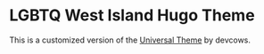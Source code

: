 # LGBTQ West Island Hugo Theme

This is a customized version of the [Universal Theme](https://github.com/devcows/hugo-universal-theme) by devcows.